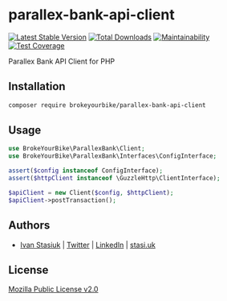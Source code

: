 # parallex-bank-api-client

[![Latest Stable Version](https://img.shields.io/github/v/release/brokeyourbike/parallex-bank-api-client-php)](https://github.com/brokeyourbike/parallex-bank-api-client-php/releases)
[![Total Downloads](https://poser.pugx.org/brokeyourbike/parallex-bank-api-client/downloads)](https://packagist.org/packages/brokeyourbike/parallex-bank-api-client)
[![Maintainability](https://api.codeclimate.com/v1/badges/b42d6d359e4f7fc486fb/maintainability)](https://codeclimate.com/github/brokeyourbike/parallex-bank-api-client-php/maintainability)
[![Test Coverage](https://api.codeclimate.com/v1/badges/b42d6d359e4f7fc486fb/test_coverage)](https://codeclimate.com/github/brokeyourbike/parallex-bank-api-client-php/test_coverage)

Parallex Bank API Client for PHP

## Installation

```bash
composer require brokeyourbike/parallex-bank-api-client
```

## Usage

```php
use BrokeYourBike\ParallexBank\Client;
use BrokeYourBike\ParallexBank\Interfaces\ConfigInterface;

assert($config instanceof ConfigInterface);
assert($httpClient instanceof \GuzzleHttp\ClientInterface);

$apiClient = new Client($config, $httpClient);
$apiClient->postTransaction();
```

## Authors
- [Ivan Stasiuk](https://github.com/brokeyourbike) | [Twitter](https://twitter.com/brokeyourbike) | [LinkedIn](https://www.linkedin.com/in/brokeyourbike) | [stasi.uk](https://stasi.uk)

## License
[Mozilla Public License v2.0](https://github.com/brokeyourbike/parallex-bank-api-client-php/blob/main/LICENSE)